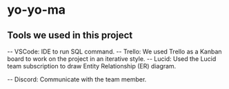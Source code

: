 # yo-yo-ma

## Tools we used in this project
-- VSCode: IDE to run SQL command.
-- Trello: We used Trello as a Kanban board to work on the project in an iterative style.
-- Lucid: Used the Lucid team subscription to draw Entity Relationship (ER) diagram.

-- Discord: Communicate with the team member.
